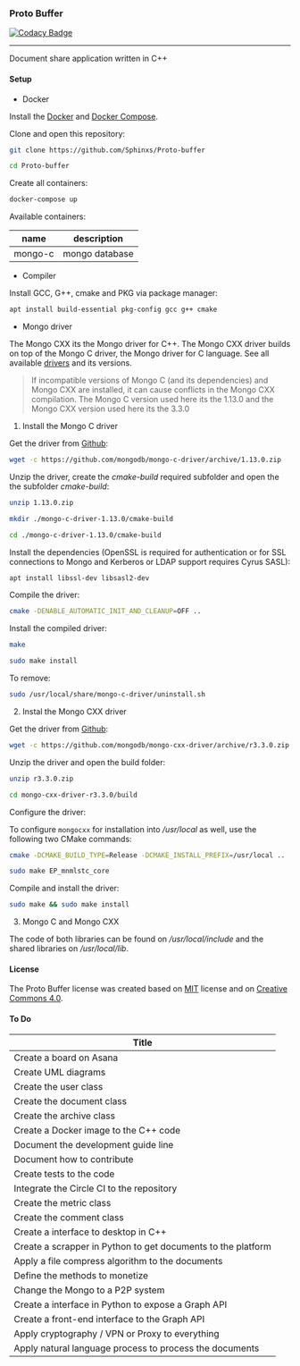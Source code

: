 ### Proto Buffer

[![Codacy Badge](https://api.codacy.com/project/badge/Grade/8293993c1ae54528aadacc58352d6cb7)](https://app.codacy.com/app/Sphinxs/Proto-buffer?utm_source=github.com&utm_medium=referral&utm_content=Sphinxs/Proto-buffer&utm_campaign=Badge_Grade_Dashboard)

---

Document share application written in C++

#### Setup

- Docker

Install the [Docker](https://docs.docker.com/install/) and [Docker Compose](https://docs.docker.com/compose/install/).

Clone and open this repository:

```sh
git clone https://github.com/Sphinxs/Proto-buffer
```

```sh
cd Proto-buffer
```

Create all containers:

```sh
docker-compose up
```

Available containers:

| name    | description    |
| ------- | -------------- |
| mongo-c | mongo database |

- Compiler

Install GCC, G++, cmake and PKG via package manager:

```sh
apt install build-essential pkg-config gcc g++ cmake
```

- Mongo driver

The Mongo CXX its the Mongo driver for C++. The Mongo CXX driver builds on top of the Mongo C driver, the Mongo driver for C language. See all available [drivers](https://docs.mongodb.com/ecosystem/drivers/) and its versions.

> If incompatible versions of Mongo C (and its dependencies) and Mongo CXX are installed, it can cause conflicts in the Mongo CXX compilation. The Mongo C version used here its the 1.13.0 and the Mongo CXX version used here its the 3.3.0

1. Install the Mongo C driver

Get the driver from [Github](https://github.com/mongodb/mongo-c-driver/releases):

```sh
wget -c https://github.com/mongodb/mongo-c-driver/archive/1.13.0.zip
```

Unzip the driver, create the *cmake-build* required subfolder and open the the subfolder *cmake-build*:

```sh
unzip 1.13.0.zip
```

```sh
mkdir ./mongo-c-driver-1.13.0/cmake-build
```

```sh
cd ./mongo-c-driver-1.13.0/cmake-build
```

Install the dependencies (OpenSSL is required for authentication or for SSL connections to Mongo and Kerberos or LDAP support requires Cyrus SASL):

```sh
apt install libssl-dev libsasl2-dev
```

Compile the driver:

```sh
cmake -DENABLE_AUTOMATIC_INIT_AND_CLEANUP=OFF ..
```

Install the compiled driver:

```sh
make
```

```sh
sudo make install
```

To remove:

```sh
sudo /usr/local/share/mongo-c-driver/uninstall.sh
```

2. Instal the Mongo CXX driver

Get the driver from [Github](https://github.com/mongodb/mongo-cxx-driver/releases):

```sh
wget -c https://github.com/mongodb/mongo-cxx-driver/archive/r3.3.0.zip
```

Unzip the driver and open the build folder:

```sh
unzip r3.3.0.zip
```

```sh
cd mongo-cxx-driver-r3.3.0/build
```

Configure the driver:

To configure `mongocxx` for installation into */usr/local* as well, use the following two CMake commands:

```sh
cmake -DCMAKE_BUILD_TYPE=Release -DCMAKE_INSTALL_PREFIX=/usr/local ..
```

```sh
sudo make EP_mnmlstc_core
```

Compile and install the driver:

```sh
sudo make && sudo make install
```

3. Mongo C and Mongo CXX

The code of both libraries can be found on */usr/local/include* and the shared libraries on */usr/local/lib*.

#### License

The Proto Buffer license was created based on [MIT](https://choosealicense.com/licenses/mit/) license and on [Creative Commons 4.0](https://tldrlegal.com/license/creative-commons-attribution-noderivatives-4.0-international-(cc-by-nd-4.0)).

#### To Do

|                               Title
|   -------------------------------------------------------------   |
|   Create a board on Asana                                         |
|   Create UML diagrams                                             |
|   Create the user class                                           |
|   Create the document class                                       |
|   Create the archive class                                        |
|   Create a Docker image to the C++ code                           |
|   Document the development guide line                             |
|   Document how to contribute                                      |
|   Create tests to the code                                        |
|   Integrate the Circle CI to the repository                       |
|   Create the metric class                                         |
|   Create the comment class                                        |
|   Create a interface to desktop in C++                            |
|   Create a scrapper in Python to get documents to the platform    |
|   Apply a file compress algorithm to the documents                |
|   Define the methods to monetize                                  |
|   Change the Mongo to a P2P system                                |
|   Create a interface in Python to expose a Graph API              |
|   Create a front-end interface to the Graph API                   |
|   Apply cryptography / VPN or Proxy to everything                 |
|   Apply natural language process to process the documents         |